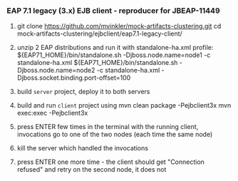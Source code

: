 ### EAP 7.1 legacy (3.x) EJB client - reproducer for JBEAP-11449

1. git clone https://github.com/mvinkler/mock-artifacts-clustering.git
   cd mock-artifacts-clustering/ejbclient/eap7.1-legacy-client/

2. unzip 2 EAP distributions and run it with standalone-ha.xml profile:
  ${EAP71_HOME}/bin/standalone.sh -Djboss.node.name=node1 -c standalone-ha.xml
  ${EAP71_HOME}/bin/standalone.sh -Djboss.node.name=node2 -c standalone-ha.xml -Djboss.socket.binding.port-offset=100

3. build `server` project, deploy it to both servers

4. build and run `client` project using 
  mvn clean package -Pejbclient3x
  mvn exec:exec -Pejbclient3x
  
5. press ENTER few times in the terminal with the running client, invocations go to one of the two nodes (each time the same node)
6. kill the server which handled the invocations
7. press ENTER one more time - the client should get "Connection refused" and retry on the second node, it does not

